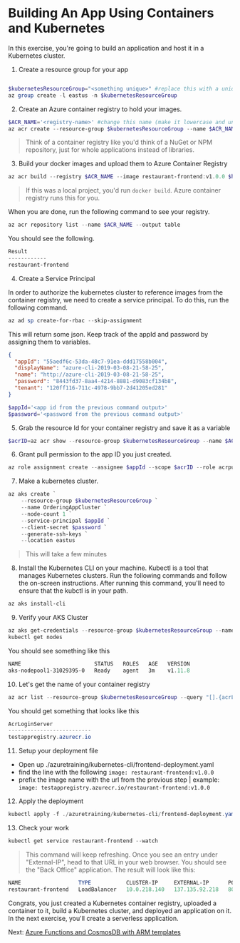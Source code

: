 # Building An App Using Containers and Kubernetes

In this exercise, you're going to build an application and host it in a Kubernetes cluster.

1. Create a resource group for your app

```powershell

$kubernetesResourceGroup="<something unique>" #replace this with a unique name
az group create -l eastus -n $kubernetesResourceGroup
```

2. Create an Azure container registry to hold your images.

```powershell
$ACR_NAME='<registry-name>' #change this name (make it lowercase and unique)
az acr create --resource-group $kubernetesResourceGroup --name $ACR_NAME --sku Standard --location eastus
```

>Think of a container registry like you'd think of a NuGet or NPM repository, just for whole applications instead of libraries.

3. Build your docker images and upload them to Azure Container Registry

```powershell
az acr build --registry $ACR_NAME --image restaurant-frontend:v1.0.0 $home/azuretraining/kubernetes-cli/src/restaurant-frontend
```

> If this was a local project, you'd run `docker build`. Azure container registry runs this for you.

When you are done, run the following command to see your registry.

```powershell
az acr repository list --name $ACR_NAME --output table
```

You should see the following.

```powershell
Result
------------
restaurant-frontend
```

4. Create a Service Principal

In order to authorize the kubernetes cluster to reference images from the container registry, we need to create a service principal. To do this, run the following command. 

```powershell
az ad sp create-for-rbac --skip-assignment
```

This will return some json. Keep track of the appId and password by assigning them to variables.

```json
{
  "appId": "55aedf6c-53da-48c7-91ea-ddd17558b004",
  "displayName": "azure-cli-2019-03-08-21-58-25",
  "name": "http://azure-cli-2019-03-08-21-58-25",
  "password": "8443fd37-8aa4-4214-8881-d9083cf134b8",
  "tenant": "120ff116-711c-4978-9bb7-2d41205ed281"
}
```

```powershell
$appId='<app id from the previous command output>'
$password='<password from the previous command output>'
```

5. Grab the resource Id for your container registry and save it as a variable

```powershell
$acrID=az acr show --resource-group $kubernetesResourceGroup --name $ACR_NAME --query "id" --output tsv
```

6. Grant pull permission to the app ID you just created. 

```powershell
az role assignment create --assignee $appId --scope $acrID --role acrpull

```

7. Make a kubernetes cluster.

```powershell
az aks create `
    --resource-group $kubernetesResourceGroup `
    --name OrderingAppCluster `
    --node-count 1 `
    --service-principal $appId `
    --client-secret $password `
    --generate-ssh-keys `
    --location eastus
```

>This will take a few minutes

8. Install the Kubernetes CLI on your machine. 
Kubectl is a tool that manages Kubernetes clusters. Run the following commands and follow the on-screen instructions. After running this command, you'll need to ensure that the kubctl is in your path.

```powershell
az aks install-cli
```

9. Verify your AKS Cluster

```powershell
az aks get-credentials --resource-group $kubernetesResourceGroup --name OrderingAppCluster
kubectl get nodes
```

You should see something like this

```powershell
NAME                       STATUS   ROLES   AGE   VERSION
aks-nodepool1-31029395-0   Ready    agent   3m    v1.11.8
```

10. Let's get the name of your container registry

```powershell
az acr list --resource-group $kubernetesResourceGroup --query "[].{acrLoginServer:loginServer}" --output table
```

You should get something that looks like this

```powershell
AcrLoginServer
--------------------------
testappregistry.azurecr.io
```

11. Setup your deployment file

* Open up ./azuretraining/kubernetes-cli/frontend-deployment.yaml
* find the line with the following `image: restaurant-frontend:v1.0.0`
* prefix the image name with the url from the previous step | example: `image: testappregistry.azurecr.io/restaurant-frontend:v1.0.0`

12. Apply the deployment

```powershell
kubectl apply -f ./azuretraining/kubernetes-cli/frontend-deployment.yaml
```

13. Check your work

```powershell
kubectl get service restaurant-frontend --watch
```

>This command will keep refreshing. Once you see an entry under "External-IP", head to that URL in your web browser. You should see the "Back Office" application. The result will look like this:

```powershell
NAME                  TYPE           CLUSTER-IP     EXTERNAL-IP      PORT(S)        AGE
restaurant-frontend   LoadBalancer   10.0.218.140   137.135.92.218   80:31553/TCP   55s
```

Congrats, you just created a Kubernetes container registry, uploaded a container to it, build a Kubernetes cluster, and deployed an application on it. In the next exercise, you'll create a serverless application.



Next: [Azure Functions and CosmosDB with ARM templates](06-serverless.md)